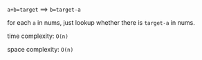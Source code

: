 
`a+b=target` ==> `b=target-a`

for each `a` in nums, just lookup whether there is `target-a` in nums.

time complexity: `O(n)`

space complexity: `O(n)`
